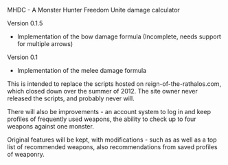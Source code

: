 MHDC - A Monster Hunter Freedom Unite damage calculator

Version 0.1.5

* Implementation of the bow damage formula (Incomplete, needs support for multiple arrows)

Version 0.1

* Implementation of the melee damage formula


This is intended to replace the scripts hosted on reign-of-the-rathalos.com, which closed down over the summer of 2012. The site owner never released the scripts, and probably never will.

There will also be improvements - an account system to log in and keep profiles of frequently used weapons, the ability to check up to four weapons against one monster.

Original features will be kept, with modifications - such as as well as a top list of recommended weapons, also recommendations from saved profiles of weaponry.